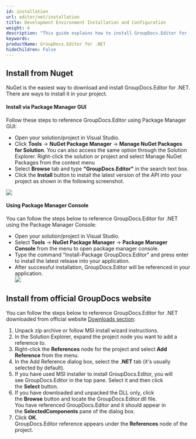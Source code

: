 ```yaml
---
id: installation
url: editor/net/installation
title: Development Environment Installation and Configuration
weight: 4
description: "This guide explains how to install GroupDocs.Editor for .NET to your environment"
keywords: 
productName: GroupDocs.Editor for .NET
hideChildren: False
---
```

## Install from Nuget

NuGet is the easiest way to download and install GroupDocs.Editor for .NET. There are ways to install it in your project.

#### Install via Package Manager GUI

Follow these steps to reference GroupDocs.Editor using Package Manager GUI:
*   Open your solution/project in Visual Studio.    
*   Click **Tools** -> **NuGet Package Manager** -> **Manage NuGet Packages for Solution**. You can also access the same option through the Solution Explorer. Right-click the solution or project and select Manage NuGet Packages from the context menu    
*   Select **Browse** tab and type **"GroupDocs.Editor"** in the search text box.    
*   Click the **Install** button to install the latest version of the API into your project as shown in the following screenshot.        
    

![](editor/net/images/development-environment-installation-and-configuration.png)

#### Using Package Manager Console

You can follow the steps below to reference GroupDocs.Editor for .NET using the Package Manager Console:

*   Open your solution/project in Visual Studio.    
*   Select **Tools** -> **NuGet Package Manager** -> **Package Manager Console** from the menu to open package manager console.    
*   Type the command "Install-Package GroupDocs.Editor" and press enter to install the latest release into your application.    
*   After successful installation, GroupDocs.Editor will be referenced in your application.     
![](editor/net/images/installation_1.png)
  

## Install from official GroupDocs website

You can follow the steps below to reference GroupDocs.Editor for .NET downloaded from official website [Downloads section](https://downloads.groupdocs.com/editor/net):

1.  Unpack zip archive or follow MSI install wizard instructions.
2.  In the Solution Explorer, expand the project node you want to add a reference to.
3.  Right-click the **References** node for the project and select **Add Reference** from the menu.
4.  In the Add Reference dialog box, select the **.NET** tab (it's usually selected by default).
5.  If you have used MSI installer to install GroupDocs.Editor, you will see GroupDocs.Editor in the top pane. Select it and then click the **Select** button.
6.  If you have downloaded and unpacked the DLL only, click the **Browse** button and locate the GroupDocs.Editor.dll file.   
    You have referenced GroupDocs.Editor and it should appear in the **SelectedComponents** pane of the dialog box.
7.  Click **OK**.   
    GroupDocs.Editor reference appears under the **References** node of the project.

